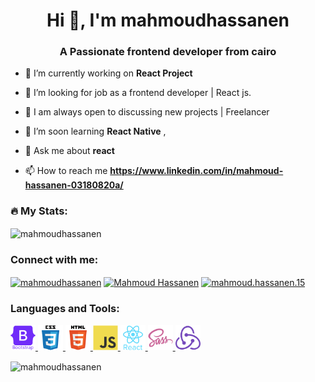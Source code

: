 <h1 align="center">Hi 👋, I'm mahmoudhassanen</h1>
<h3 align="center">A Passionate frontend developer from cairo</h3>

- 🔭 I’m currently working on **React Project**
  
- 🔭 I’m looking for job as a frontend developer | React js.
  
- 🔭 I am always open to discussing new projects | Freelancer 

- 🌱 I’m soon learning **React Native** , 

- 💬 Ask me about **react**

- 📫 How to reach me **https://www.linkedin.com/in/mahmoud-hassanen-03180820a/**


<h3> 	🔥 My Stats:  </h3>
<p><img align="center" src="https://github-readme-streak-stats.herokuapp.com/?user=mahmoudhassanen&" alt="mahmoudhassanen" /></p>




<h3 align="left">Connect with me:</h3>
<p align="left">
<a href="https://linkedin.com/in/mahmoudhassanen" target="blank"><img align="center" src="https://raw.githubusercontent.com/rahuldkjain/github-profile-readme-generator/master/src/images/icons/Social/linked-in-alt.svg" alt="mahmoudhassanen" height="30" width="40" /></a>
<a href="https://fb.com/Mahmoud Hassanen" target="blank"><img align="center" src="https://raw.githubusercontent.com/rahuldkjain/github-profile-readme-generator/master/src/images/icons/Social/facebook.svg" alt="Mahmoud Hassanen" height="30" width="40" /></a>
<a href="https://instagram.com/mahmoud.hassanen.15" target="blank"><img align="center" src="https://raw.githubusercontent.com/rahuldkjain/github-profile-readme-generator/master/src/images/icons/Social/instagram.svg" alt="mahmoud.hassanen.15" height="30" width="40" /></a>
</p>

<h3 align="left">Languages and Tools:</h3>
<p align="left"> <a href="https://getbootstrap.com" target="_blank" rel="noreferrer"> <img src="https://raw.githubusercontent.com/devicons/devicon/master/icons/bootstrap/bootstrap-plain-wordmark.svg" alt="bootstrap" width="40" height="40"/> </a> <a href="https://www.w3schools.com/css/" target="_blank" rel="noreferrer"> <img src="https://raw.githubusercontent.com/devicons/devicon/master/icons/css3/css3-original-wordmark.svg" alt="css3" width="40" height="40"/> </a> <a href="https://www.w3.org/html/" target="_blank" rel="noreferrer"> <img src="https://raw.githubusercontent.com/devicons/devicon/master/icons/html5/html5-original-wordmark.svg" alt="html5" width="40" height="40"/> </a> <a href="https://developer.mozilla.org/en-US/docs/Web/JavaScript" target="_blank" rel="noreferrer"> <img src="https://raw.githubusercontent.com/devicons/devicon/master/icons/javascript/javascript-original.svg" alt="javascript" width="40" height="40"/> </a> <a href="https://reactjs.org/" target="_blank" rel="noreferrer"> <img src="https://raw.githubusercontent.com/devicons/devicon/master/icons/react/react-original-wordmark.svg" alt="react" width="40" height="40"/> </a> <a href="https://sass-lang.com" target="_blank" rel="noreferrer"> <img src="https://raw.githubusercontent.com/devicons/devicon/master/icons/sass/sass-original.svg" alt="sass" width="40" height="40"/> </a>
<a href="https://redux.js.org" target="_blank" rel="noreferrer"> <img src="https://raw.githubusercontent.com/devicons/devicon/master/icons/redux/redux-original.svg" alt="redux" width="40" height="40"/> </a>
</p>

<p><img align="center" src="https://github-readme-stats.vercel.app/api/top-langs?username=mahmoudhassanen&show_icons=true&locale=en&layout=compact" alt="mahmoudhassanen" /></p>


